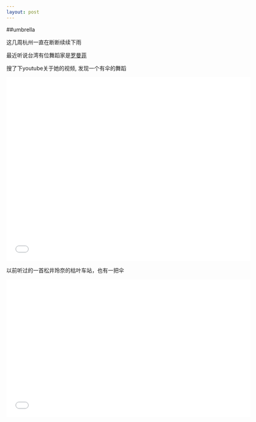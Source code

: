 ```yaml
---
layout: post
---
```


##umbrella

这几周杭州一直在断断续续下雨

最近听说台湾有位舞蹈家是[罗曼菲](http://zh.wikipedia.org/wiki/%E7%BE%85%E6%9B%BC%E8%8F%B2)

搜了下youtube关于她的视频,  发现一个有伞的舞蹈

<iframe width="640" height="480" src="//www.youtube.com/embed/RXnbL8gdbLw?rel=0" frameborder="0" allowfullscreen></iframe>


以前听过的一首松井玲奈的枯叶车站，也有一把伞

<iframe width="640" height="360" src="//www.youtube.com/embed/3CX8cq7LkAw?rel=0" frameborder="0" allowfullscreen></iframe>

